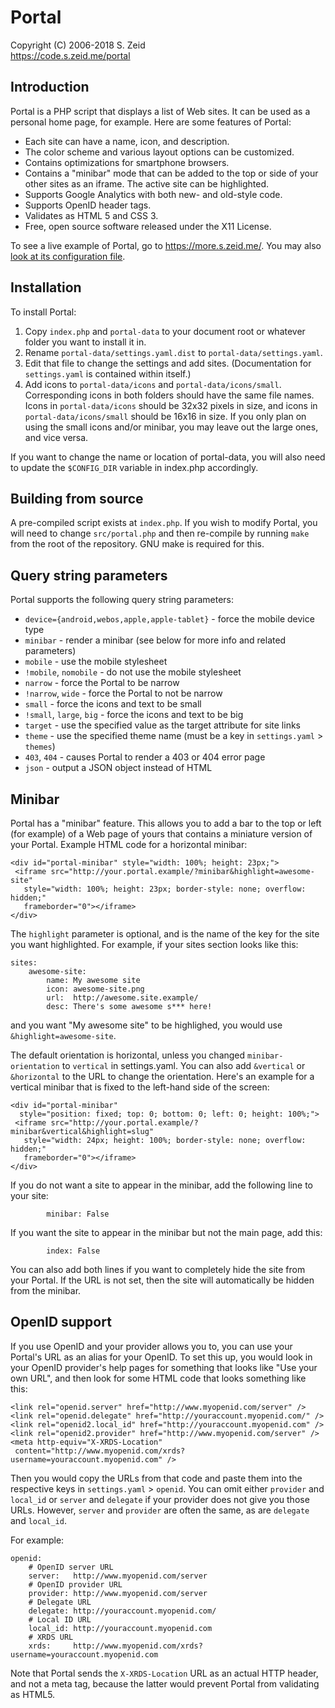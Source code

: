 Portal
======

Copyright (C) 2006-2018 S. Zeid  
<https://code.s.zeid.me/portal>


Introduction
------------
Portal is a PHP script that displays a list of Web sites.  It can be used as
a personal home page, for example.  Here are some features of Portal:

* Each site can have a name, icon, and description.
* The color scheme and various layout options can be customized.
* Contains optimizations for smartphone browsers.
* Contains a "minibar" mode that can be added to the top or side of your other
  sites as an iframe.  The active site can be highlighted.
* Supports Google Analytics with both new- and old-style code.
* Supports OpenID header tags.
* Validates as HTML 5 and CSS 3.
* Free, open source software released under the X11 License.

To see a live example of Portal, go to <https://more.s.zeid.me/>.
You may also [look at its configuration
file](https://more.s.zeid.me/portal-data/settings.yaml).


Installation
------------
To install Portal:

1. Copy `index.php` and `portal-data` to your document root or whatever folder
   you want to install it in.
2. Rename `portal-data/settings.yaml.dist` to `portal-data/settings.yaml`.
3. Edit that file to change the settings and add sites.  (Documentation for
   `settings.yaml` is contained within itself.)
4. Add icons to `portal-data/icons` and `portal-data/icons/small`.
   Corresponding icons in both folders should have the same file names.  Icons
   in `portal-data/icons` should be 32x32 pixels in size, and icons in
   `portal-data/icons/small` should be 16x16 in size.  If you only plan on
   using the small icons and/or minibar, you may leave out the large ones, and
   vice versa.

If you want to change the name or location of portal-data, you will also need
to update the `$CONFIG_DIR` variable in index.php accordingly.


Building from source
--------------------
A pre-compiled script exists at `index.php`.  If you wish to modify Portal,
you will need to change `src/portal.php` and then re-compile by running `make`
from the root of the repository.  GNU make is required for this.


Query string parameters
-----------------------
Portal supports the following query string parameters:

* `device={android,webos,apple,apple-tablet}` - force the mobile device type
* `minibar` - render a minibar (see below for more info and related parameters)
* `mobile` - use the mobile stylesheet
* `!mobile`, `nomobile` - do not use the mobile stylesheet
* `narrow` - force the Portal to be narrow
* `!narrow`, `wide` - force the Portal to not be narrow
* `small` - force the icons and text to be small
* `!small`, `large`, `big` - force the icons and text to be big
* `target` - use the specified value as the target attribute for site links
* `theme` - use the specified theme name (must be a key in `settings.yaml` >
            `themes`)
* `403`, `404` - causes Portal to render a 403 or 404 error page
* `json` - output a JSON object instead of HTML


Minibar
-------
Portal has a "minibar" feature.  This allows you to add a bar to the top or
left (for example) of a Web page of yours that contains a miniature version of
your Portal.  Example HTML code for a horizontal minibar:

    <div id="portal-minibar" style="width: 100%; height: 23px;">
     <iframe src="http://your.portal.example/?minibar&highlight=awesome-site"
       style="width: 100%; height: 23px; border-style: none; overflow: hidden;"
       frameborder="0"></iframe>
    </div>

The `highlight` parameter is optional, and is the name of the key for the site
you want highlighted.  For example, if your sites section looks like this:

    sites:
        awesome-site:
            name: My awesome site
            icon: awesome-site.png
            url:  http://awesome.site.example/
            desc: There's some awesome s*** here!

and you want "My awesome site" to be highlighed, you would use
`&highlight=awesome-site`.

The default orientation is horizontal, unless you changed `minibar-orientation`
to `vertical` in settings.yaml.  You can also add `&vertical` or `&horizontal`
to the URL to change the orientation.  Here's an example for a vertical minibar
that is fixed to the left-hand side of the screen:

    <div id="portal-minibar"
      style="position: fixed; top: 0; bottom: 0; left: 0; height: 100%;">
     <iframe src="http://your.portal.example/?minibar&vertical&highlight=slug"
       style="width: 24px; height: 100%; border-style: none; overflow: hidden;"
       frameborder="0"></iframe>
    </div>

If you do not want a site to appear in the minibar, add the following line to
your site:

            minibar: False

If you want the site to appear in the minibar but not the main page, add this:

            index: False

You can also add both lines if you want to completely hide the site from your
Portal.  If the URL is not set, then the site will automatically be hidden from
the minibar.


OpenID support
--------------
If you use OpenID and your provider allows you to, you can use your Portal's
URL as an alias for your OpenID.  To set this up, you would look in your OpenID
provider's help pages for something that looks like "Use your own URL", and
then look for some HTML code that looks something like this:

    <link rel="openid.server" href="http://www.myopenid.com/server" />
    <link rel="openid.delegate" href="http://youraccount.myopenid.com/" />
    <link rel="openid2.local_id" href="http://youraccount.myopenid.com" />
    <link rel="openid2.provider" href="http://www.myopenid.com/server" />
    <meta http-equiv="X-XRDS-Location"
     content="http://www.myopenid.com/xrds?username=youraccount.myopenid.com" />

Then you would copy the URLs from that code and paste them into the respective
keys in `settings.yaml` > `openid`.  You can omit either `provider` and
`local_id` or `server` and `delegate` if your provider does not give you those
URLs.  However, `server` and `provider` are often the same, as are `delegate`
and `local_id`.

For example:

    openid:
        # OpenID server URL
        server:   http://www.myopenid.com/server
        # OpenID provider URL
        provider: http://www.myopenid.com/server
        # Delegate URL
        delegate: http://youraccount.myopenid.com/
        # Local ID URL
        local_id: http://youraccount.myopenid.com
        # XRDS URL
        xrds:     http://www.myopenid.com/xrds?username=youraccount.myopenid.com

Note that Portal sends the `X-XRDS-Location` URL as an actual HTTP header, and
not a meta tag, because the latter would prevent Portal from validating as
HTML5.
